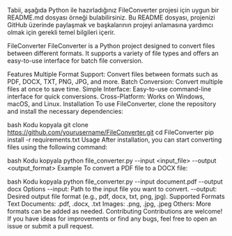 

Tabii, aşağıda Python ile hazırladığınız FileConverter projesi için uygun bir README.md dosyası örneği bulabilirsiniz. Bu README dosyası, projenizi GitHub üzerinde paylaşmak ve başkalarının projeyi anlamasına yardımcı olmak için gerekli temel bilgileri içerir.

FileConverter
FileConverter is a Python project designed to convert files between different formats. It supports a variety of file types and offers an easy-to-use interface for batch file conversion.

Features
Multiple Format Support: Convert files between formats such as PDF, DOCX, TXT, PNG, JPG, and more.
Batch Conversion: Convert multiple files at once to save time.
Simple Interface: Easy-to-use command-line interface for quick conversions.
Cross-Platform: Works on Windows, macOS, and Linux.
Installation
To use FileConverter, clone the repository and install the necessary dependencies:

bash
Kodu kopyala
git clone https://github.com/yourusername/FileConverter.git
cd FileConverter
pip install -r requirements.txt
Usage
After installation, you can start converting files using the following command:

bash
Kodu kopyala
python file_converter.py --input <input_file> --output <output_format>
Example
To convert a PDF file to a DOCX file:

bash
Kodu kopyala
python file_converter.py --input document.pdf --output docx
Options
--input: Path to the input file you want to convert.
--output: Desired output file format (e.g., pdf, docx, txt, png, jpg).
Supported Formats
Text Documents: .pdf, .docx, .txt
Images: .png, .jpg, .jpeg
Others: More formats can be added as needed.
Contributing
Contributions are welcome! If you have ideas for improvements or find any bugs, feel free to open an issue or submit a pull request.
